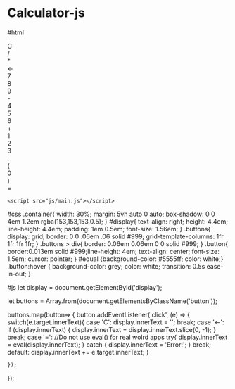 # Calculator-js
#html
<!DOCTYPE html>
<html>
<head>
	<title>CALCULATOR</title>
	<link rel="stylesheet" type="text/css" href="css/main.css">
</head>
<body>
	<section>
		<div class="container">
			<div id="display"></div>
			<div class="buttons">
				<div class="button">C</div>
				<div class="button">/</div>
				<div class="button">*</div>
				<div class="button">&larr;</div>
				<div class="button">7</div>
				<div class="button">8</div>
				<div class="button">9</div>
				<div class="button">-</div>
				<div class="button">4</div>
				<div class="button">5</div>
				<div class="button">6</div>
				<div class="button">+</div>
				<div class="button">1</div>
				<div class="button">2</div>
				<div class="button">3</div>
				<div class="button">.</div>
				<div class="button">(</div>
				<div class="button">0</div>
				<div class="button">)</div>
				<div id="equal" class="button">=</div>
				<!--<div class="button">4</div>
				<div class="button">5</div>-->
			</div>
		</div>
	</section>

	<script src="js/main.js"></script>
</body>
</html>

#css
.container{
	width: 30%; margin: 5vh auto 0 auto;
	box-shadow: 0 0 4em 1.2em rgba(153,153,153,0.5);
}
#display{
	text-align: right; height: 4.4em;	line-height: 4.4em;
	padding: 1em 0.5em;	font-size: 1.56em;
}
.buttons{
	display: grid; border: 0 0 .06em .06 solid #999;
	grid-template-columns: 1fr 1fr 1fr 1fr;
}
.buttons > div{
	border: 0.06em 0.06em 0 0 solid #999;
}
.button{
	border:0.013em solid #999;line-height: 4em; text-align: center;
	font-size: 1.5em; cursor: pointer;
}
#equal {background-color: #5555ff; color: white;}
.button:hover {
	background-color: grey; color: white; transition: 0.5s ease-in-out;
}

#js
let display = document.getElementById('display');

let buttons = Array.from(document.getElementsByClassName('button'));

buttons.map(button=> {
	button.addEventListener('click', (e) => {
		switch(e.target.innerText){
			case 'C':
				display.innerText = '';
				break;
			case '←':
				if (display.innerText) {
					display.innerText = display.innerText.slice(0, -1);
				}
				break;
			case '=': //Do not use eval() for real wolrd apps
				try{
				display.innerText = eval(display.innerText);
			} catch {
				display.innerText = 'Error!';
			}
			break;
			default:
				display.innerText += e.target.innerText;
		}
		
	}); 
});
